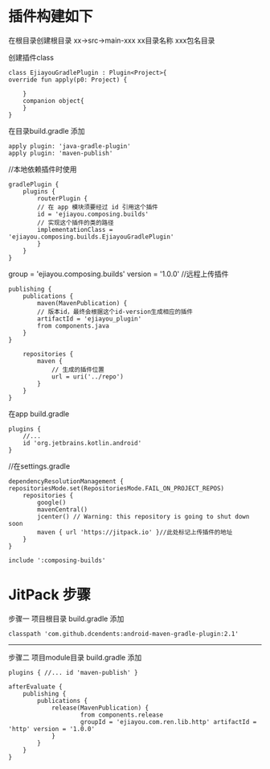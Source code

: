 # 插件构建如下

在根目录创建根目录 xx->src->main-xxx
xx目录名称
xxx包名目录

创建插件class
```
class EjiayouGradlePlugin : Plugin<Project>{
override fun apply(p0: Project) {

    }
    companion object{
    }
}
```
在目录build.gradle
添加

```
apply plugin: 'java-gradle-plugin'
apply plugin: 'maven-publish'
```

//本地依赖插件时使用
```
gradlePlugin {
    plugins {
        routerPlugin {
        // 在 app 模块须要经过 id 引用这个插件
        id = 'ejiayou.composing.builds'
        // 实现这个插件的类的路径
        implementationClass = 'ejiayou.composing.builds.EjiayouGradlePlugin'
        }
    }
}
```

group = 'ejiayou.composing.builds'
version = '1.0.0'
//远程上传插件

```
publishing {
    publications {
        maven(MavenPublication) {
        // 版本id，最终会根据这个id-version生成相应的插件
        artifactId = 'ejiayou_plugin'
        from components.java
    }
}

    repositories {
        maven {
            // 生成的插件位置
            url = uri('../repo')
        }
    }
}
```

在app build.gradle

```
plugins {
    //...
    id 'org.jetbrains.kotlin.android'
}
```

//在settings.gradle

```
dependencyResolutionManagement {
repositoriesMode.set(RepositoriesMode.FAIL_ON_PROJECT_REPOS)
    repositories {
        google()
        mavenCentral()
        jcenter() // Warning: this repository is going to shut down soon
        maven { url 'https://jitpack.io' }//此处标记上传插件的地址
    }
}
```

```
include ':composing-builds'
```

# JitPack 步骤

步骤一 项目根目录 build.gradle 添加
```
classpath 'com.github.dcendents:android-maven-gradle-plugin:2.1'
```

------------------------------------------------------------------------------------------------------------------------


步骤二 项目module目录 build.gradle 添加
```
plugins { //... id 'maven-publish' }
```

```
afterEvaluate { 
    publishing { 
        publications { 
            release(MavenPublication) { 
                    from components.release
                    groupId = 'ejiayou.com.ren.lib.http' artifactId = 'http' version = '1.0.0' 
            } 
        } 
    } 
}
```